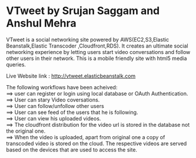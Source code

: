 VTweet by Srujan Saggam and Anshul Mehra
======

VTweet is a social networking site powered by AWS(EC2,S3,Elastic Beanstalk,Elastic Transcoder ,Cloudfront,RDS). It creates an ultimate social networking experience by letting users start video conversations and follow other users in their network. This is a mobile friendly site with html5 media queries.

Live Website link : http://vtweet.elasticbeanstalk.com
 
 The following workflows have been acheived: <br/>
==> user can register or login using local database or OAuth Authentication.<br/>
==> User can stary Video coversations.<br/>
==> User can follow/unfollow other users<br/>
==> User can see feed of the users that he is following.<br/>
==> User can view his uploaded videos.<br/>
==> The cloudfront distribution for the video url is stored in the database not the original one.<br/>
==> When the video is uploaded, apart from original one a copy of transcoded video is stored on the cloud. The respective videos are served based on the devices that are used to access the site. <br/>
